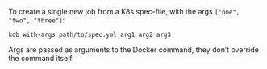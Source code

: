 To create a single new job from a K8s spec-file, with the args `["one", "two", "three"]`:
```
kob with-args path/to/spec.yml arg1 arg2 arg3
```
Args are passed as arguments to the Docker command, they don’t override the command itself.
